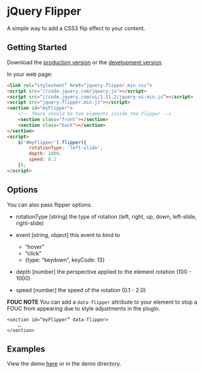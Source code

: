 # jQuery Flipper

A simple way to add a CSS3 flip effect to your content.

## Getting Started
Download the [production version](https://raw.githubusercontent.com/cameronjroe/jquery-flipper/master/dist/jquery.flipper.min.js) or the [development version](https://raw.githubusercontent.com/cameronjroe/jquery-flipper/master/dist/jquery.flipper.js).

In your web page:

```html
<link rel=“stylesheet” href=“jquery.flipper.min.css”>
<script src="//code.jquery.com/jquery.js"></script>
<script src=“//code.jquery.com/ui/1.11.2/jquery-ui.min.js”></script>
<script src="jquery.flipper.min.js"></script>
<section id="myFlipper">
	<!-- There should be two elements inside the flipper -->
	<section class="front"></section>
	<section class="back"></section>
</section>
<script>
    $('#myFlipper').flipper({
        rotationType: 'left-slide',
        depth: 1000,
        speed: 0.2
    });
</script>
```

## Options
You can also pass flipper options.

- rotationType [string] the type of rotation (left, right, up, down, left-slide, right-slide)

- event [string, object] this event to bind to
	- “hover”
	- “click”
	- {type: “keydown”, keyCode: 13}

- depth [number] the perspective applied to the element rotation (100 - 1000)

- speed [number] the speed of the rotation (0.1 - 2.0)

**FOUC NOTE**
You can add a `data-flipper` attribute to your element to stop a FOUC from appearing due to style adjustments in the plugin.
```
<section id=“myFlipper” data-flipper>
	…
</section>
```

## Examples
View the demo [here](http://cameronjroe.github.io/jquery-flipper) or in the demo directory.
